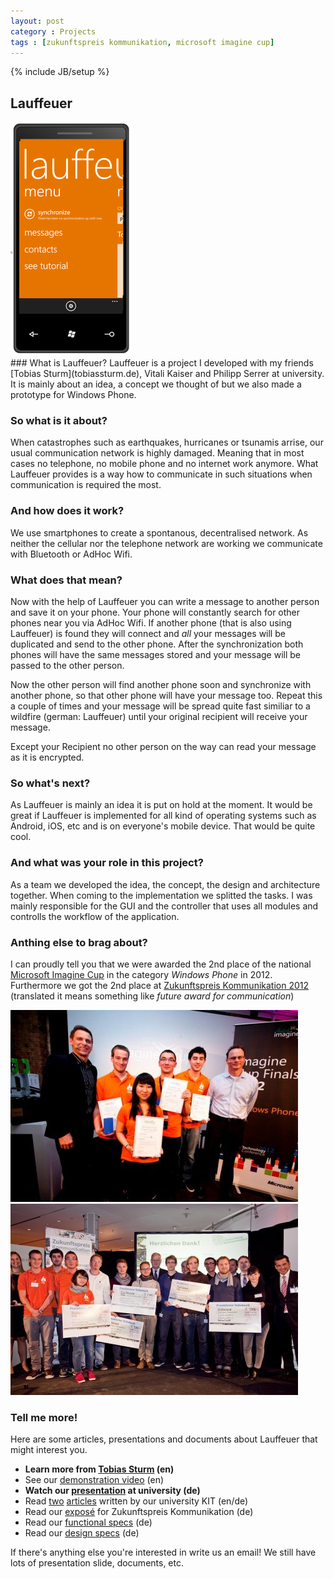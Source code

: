```yaml
---
layout: post
category : Projects
tags : [zukunftspreis kommunikation, microsoft imagine cup]
---
```

{% include JB/setup %}

## Lauffeuer

<div class="imageright">
    <img src="/assets/img/lauffeuer-screen.png">
</div>
### What is Lauffeuer?
Lauffeuer is a project I developed with my friends [Tobias Sturm](tobiassturm.de), Vitali Kaiser and Philipp Serrer at university.
It is mainly about an idea, a concept we thought of but we also made a prototype for Windows Phone.

### So what is it about?
When catastrophes such as earthquakes, hurricanes or tsunamis arrise, our usual communication network is highly damaged. Meaning that in most cases no telephone, no mobile phone and no internet work anymore. What Lauffeuer provides is a way how to communicate in such situations when communication is required the most.

### And how does it work?
We use smartphones to create a spontanous, decentralised network. As neither the cellular nor the telephone network are working we communicate with Bluetooth or AdHoc Wifi.

### What does that mean?
Now with the help of Lauffeuer you can write a message to another person and save it on your phone. Your phone will constantly search for other phones near you via AdHoc Wifi. If another phone (that is also using Lauffeuer) is found they will connect and _all_ your messages will be duplicated and send to the other phone. After the synchronization both phones will have the same messages stored and your message will be passed to the other person.

Now the other person will find another phone soon and synchronize with another phone, so that other phone will have your message too. Repeat this a couple of times and your message will be spread quite fast similiar to a wildfire (german: Lauffeuer) until your original recipient will receive your message.

Except your Recipient no other person on the way can read your message as it is encrypted.

### So what's next?
As Lauffeuer is mainly an idea it is put on hold at the moment. It would be great if Lauffeuer is implemented for all kind of operating systems such as Android, iOS, etc and is on everyone's mobile device. That would be quite cool.

### And what was your role in this project?
As a team we developed the idea, the concept, the design and architecture together. When coming to the implementation we splitted the tasks. I was mainly responsible for the GUI and the controller that uses all modules and controlls the workflow of the application.

### Anthing else to brag about?
I can proudly tell you that we were awarded the 2nd place of the national [Microsoft Imagine Cup](http://www.microsoft.com/germany/msdn/academic/imagine-cup/gewinner2012.aspx) in the category _Windows Phone_ in 2012. Furthermore we got the 2nd place at [Zukunftspreis Kommunikation 2012](http://www.zukunftspreis-kommunikation.de/) (translated it means something like _future award for communication_)

![Imagine Cup](/assets/img/lauffeuer2.jpg "Team at Imagine Cup") ![Zukunftspreis Kommunikation](/assets/img/lauffeuer1.jpg "Team at Zukunftspreis Kommunikation")

### Tell me more!
Here are some articles, presentations and documents about Lauffeuer that might interest you.

* **Learn more from [Tobias Sturm](http://www.tobiassturm.de/projects/Lauffeuer.html) (en)**
* See our [demonstration video](http://www.youtube.com/watch?v=e8CByZDHHGg) (en)
* **Watch our [presentation](http://www.youtube.com/watch?v=u6wSHh9P3-s&feature=plcp) at university (de)**
* Read [two](http://www.informatik.kit.edu/309_6190.php) [articles](http://www.informatik.kit.edu/309_6483.php) written by our university KIT (en/de)
* Read our [exposé](/assets/docs/lauffeuer-expose) for Zukunftspreis Kommunikation (de)
* Read our [functional specs](/assets/docs/lauffeuer-pflichtenheft) (de)
* Read our [design specs](/assets/docs/lauffeuer-entwurfsdokument) (de)

If there's anything else you're interested in write us an email! We still have lots of presentation slide, documents, etc.

